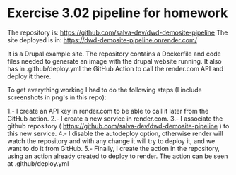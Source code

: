 # Exercise 3.02 pipeline for homework

The repository is: https://github.com/salva-dev/dwd-demosite-pipeline
The site deployed is in: https://dwd-demosite-pipeline.onrender.com/

It is a Drupal example site. The repository contains a Dockerfile and code files needed to generate an image with the drupal website running.
It also has in .github/deploy.yml the GitHub Action to call the render.com API and deploy it there.

To get everything working I had to do the following steps (I include screenshots in png's in this repo):

1.- I create an API key in render.com to be able to call it later from the GitHub action.
2.- I create a new service in render.com.
3.- I associate the github repository ( https://github.com/salva-dev/dwd-demosite-pipeline ) to this new service.
4.- I disable the autodeploy option, otherwise render will watch the repository and with any change it will try to deploy it, and we want to do it from GitHub.
5.- Finally, I create the action in the repository, using an action already created to deploy to render. The action can be seen at .github/deploy.yml 